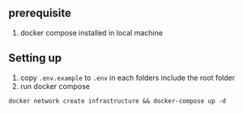 ## prerequisite

1. docker compose installed in local machine

## Setting up

1. copy `.env.example` to `.env` in each folders include the root folder
2. run docker compose

```docker
docker network create infrastructure && docker-compose up -d
```
